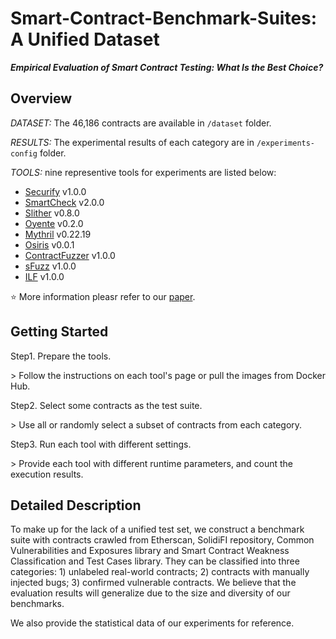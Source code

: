# Smart-Contract-Benchmark-Suites: A Unified Dataset
***Empirical Evaluation of Smart Contract Testing: What Is the Best Choice?***


## Overview
*DATASET:* The 46,186 contracts are available in `/dataset` folder.

*RESULTS:* The experimental results of each category are in `/experiments-config` folder.

*TOOLS:* nine representive tools for experiments are listed below:
* [Securify](https://github.com/eth-sri/securify) v1.0.0
* [SmartCheck](https://github.com/smartdec/smartcheck) v2.0.0
* [Slither](https://github.com/crytic/slither) v0.8.0
* [Oyente](https://github.com/enzymefinance/oyente) v0.2.0
* [Mythril](https://github.com/ConsenSys/mythril) v0.22.19
* [Osiris](https://github.com/christoftorres/Osiris) v0.0.1
* [ContractFuzzer](https://github.com/gongbell/ContractFuzzer) v1.0.0
* [sFuzz](https://github.com/duytai/sFuzz) v1.0.0
* [ILF](https://github.com/eth-sri/ilf) v1.0.0

:star: More information pleasr refer to our [paper]().


## Getting Started
Step1. Prepare the tools.

\> Follow the instructions on each tool's page or pull the images from Docker Hub.

Step2. Select some contracts as the test suite.

\> Use all or randomly select a subset of contracts from each category.

Step3. Run each tool with different settings.

\> Provide each tool with different runtime parameters, and count the execution results.



## Detailed Description
To make up for the lack of a unified test set, we construct a benchmark suite with contracts crawled from Etherscan, SolidiFI repository, Common Vulnerabilities and Exposures library and Smart Contract Weakness Classification and Test Cases library. They can be classified into three categories: 1) unlabeled real-world contracts; 2) contracts with manually injected bugs; 3) confirmed vulnerable contracts. We believe that the evaluation results will generalize due to the size and diversity of our benchmarks.

We also provide the statistical data of our experiments for reference.

